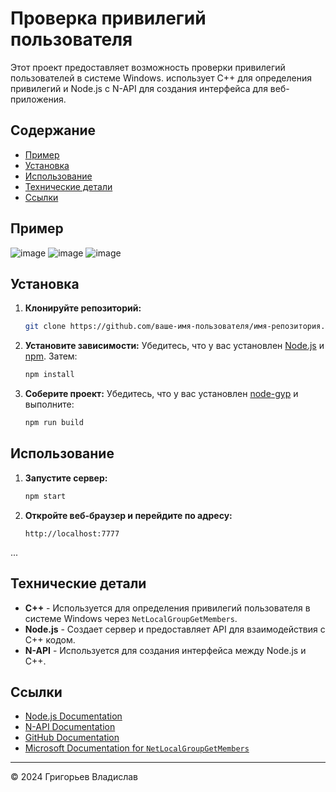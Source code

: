 # Проверка привилегий пользователя

Этот проект предоставляет возможность проверки привилегий пользователей в системе Windows. использует C++ для определения привилегий и Node.js с N-API для создания интерфейса для веб-приложения.

## Содержание

- [Пример](#описание)
- [Установка](#установка)
- [Использование](#использование)
- [Технические детали](#технические-детали)
- [Ссылки](#ссылки)

## Пример <a name="описание"></a>

![image](https://github.com/user-attachments/assets/c571e547-fb80-465e-bcbd-562a5b5c317a)
![image](https://github.com/user-attachments/assets/04ae171b-ea47-42ee-9e19-76c477a86065)
![image](https://github.com/user-attachments/assets/0e003f2b-2b02-492d-8f8b-ee4e0f488c06)


## Установка <a name="установка"></a>

1. **Клонируйте репозиторий:**
    ```sh
    git clone https://github.com/ваше-имя-пользователя/имя-репозитория.git
    ```

2. **Установите зависимости:**
    Убедитесь, что у вас установлен [Node.js](https://nodejs.org/) и [npm](https://www.npmjs.com/). Затем:
    ```sh
    npm install
    ```

3. **Соберите проект:**
    Убедитесь, что у вас установлен [node-gyp](https://github.com/nodejs/node-gyp) и выполните:
    ```sh
    npm run build
    ```

## Использование <a name="использование"></a>

1. **Запустите сервер:**
    ```sh
    npm start
    ```

2. **Откройте веб-браузер и перейдите по адресу:**
    ```
    http://localhost:7777
    ```
...

## Технические детали <a name="технические-детали"></a>

- **C++** - Используется для определения привилегий пользователя в системе Windows через `NetLocalGroupGetMembers`.
- **Node.js** - Создает сервер и предоставляет API для взаимодействия с C++ кодом.
- **N-API** - Используется для создания интерфейса между Node.js и C++.

## Ссылки <a name="ссылки"></a>

- [Node.js Documentation](https://nodejs.org/en/docs/)
- [N-API Documentation](https://nodejs.org/api/n-api.html)
- [GitHub Documentation](https://docs.github.com/en/github)
- [Microsoft Documentation for `NetLocalGroupGetMembers`](https://learn.microsoft.com/en-us/windows/win32/api/lmaccess/nf-lmaccess-netlocalgroupgetmembers)

---

© 2024 Григорьев Владислав

